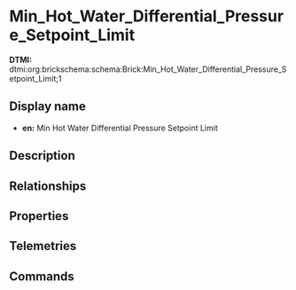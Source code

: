 # Min_Hot_Water_Differential_Pressure_Setpoint_Limit
**DTMI:** dtmi:org:brickschema:schema:Brick:Min_Hot_Water_Differential_Pressure_Setpoint_Limit;1
## Display name
- **en:** Min Hot Water Differential Pressure Setpoint Limit
## Description
## Relationships
## Properties
## Telemetries
## Commands
